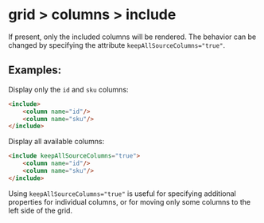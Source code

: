 # grid > columns > include

If present, only the included columns will be rendered. The behavior can be changed by specifying the attribute `keepAllSourceColumns="true"`.

## Examples:

Display only the `id` and `sku` columns:

```html
<include>
    <column name="id"/>
    <column name="sku"/>
</include>
```

Display all available columns:

```html
<include keepAllSourceColumns="true">
    <column name="id"/>
    <column name="sku"/>
</include>
```

Using `keepAllSourceColumns="true"` is useful for specifying additional properties for individual columns, or for moving only some columns to the left side of the grid.